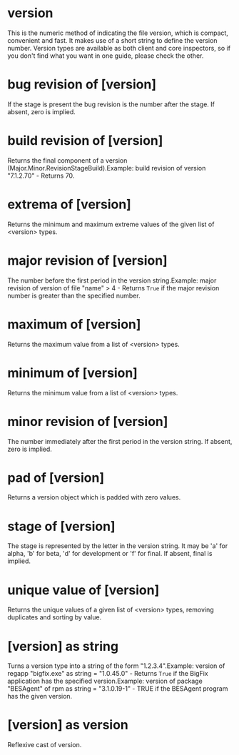 # version

This is the numeric method of indicating the file version, which is compact, convenient and fast. It makes use of a short string to define the version number. Version types are available as both client and core inspectors, so if you don&#39;t find what you want in one guide, please check the other.

# bug revision of [version]

If the stage is present the bug revision is the number after the stage. If absent, zero is implied.

# build revision of [version]

Returns the final component of a version (Major.Minor.RevisionStageBuild).Example: build revision of version &quot;7.1.2.70&quot; - Returns 70.

# extrema of [version]

Returns the minimum and maximum extreme values of the given list of &lt;version&gt; types.

# major revision of [version]

The number before the first period in the version string.Example: major revision of version of file &quot;name&quot; &gt; 4 - Returns `True` if the major revision number is greater than the specified number.

# maximum of [version]

Returns the maximum value from a list of &lt;version&gt; types.

# minimum of [version]

Returns the minimum value from a list of &lt;version&gt; types.

# minor revision of [version]

The number immediately after the first period in the version string. If absent, zero is implied.

# pad of [version]

Returns a version object which is padded with zero values.

# stage of [version]

The stage is represented by the letter in the version string. It may be &#39;a&#39; for alpha, &#39;b&#39; for beta, &#39;d&#39; for development or &#39;f&#39; for final. If absent, final is implied.

# unique value of [version]

Returns the unique values of a given list of &lt;version&gt; types, removing duplicates and sorting by value.

# [version] as string

Turns a version type into a string of the form &quot;1.2.3.4&quot;.Example: version of regapp &quot;bigfix.exe&quot; as string = &quot;1.0.45.0&quot; - Returns `True` if the BigFix application has the specified version.Example: version of package &quot;BESAgent&quot; of rpm as string = &quot;3.1.0.19-1&quot; - TRUE if the BESAgent program has the given version.

# [version] as version

Reflexive cast of version.
